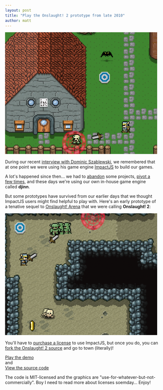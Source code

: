 ```yaml
---
layout: post
title: "Play the Onslaught! 2 prototype from late 2010"
author: matt
---
```

<div class="full-frame">
	<a href="/demos/onslaught2/">
		<img alt="Onslaught! 2 early prototype" src="/media/images/posts/onslaught2/onslaught2_village.png">
	</a>
</div>

During our recent [interview with Dominic Szablewski](/lostcast-episode-14-quite-an-impact/), we remembered that at one point we were using his game engine [ImpactJS](http://impactjs.com/) to build our games.

A lot's happened since then… we had to [abandon](/details-about-our-next-game-burn-tactics/) some projects, [pivot a few times](/the-road-to-a-production-quality-html5-game-o/), and these days we're using our own in-house game engine called **djinn**.

But some prototypes have survived from our earlier days that we thought ImpactJS users might find helpful to play with. Here's an early prototype of a tenative sequel to [Onslaught! Arena](http://arcade.lostdecadegames.com/onslaught_arena/) that we were calling **Onslaught! 2**:

<div class="full-frame">
	<a href="/demos/onslaught2/">
		<img alt="Onslaught! 2 early prototype" src="/media/images/posts/onslaught2/onslaught2_cave.png">
	</a>
</div>

You'll have to [purchase a license](http://impactjs.com/buy-impact) to use ImpactJS, but once you do, you can [fork the Onslaught! 2 source](https://github.com/lostdecade/onslaught2_impact) and go to town (literally)!

<a class="download-podcast" href="http://www.lostdecadegames.com/demos/onslaught2/">
	Play the demo
</a>

<div class="full-frame">
	and
</div>

<a class="download-podcast" href="https://github.com/lostdecade/onslaught2_impact">
	View the source code
</a>

The code is MIT-licensed and the graphics are "use-for-whatever-but-not-commercially". Boy I need to read more about licenses soemday… Enjoy!
